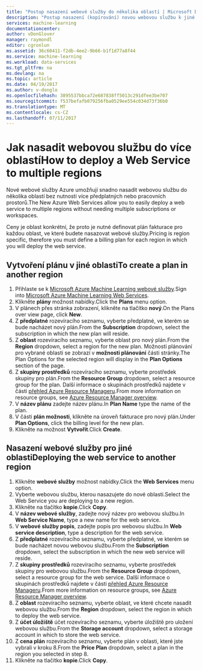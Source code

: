 ```yaml
---
title: "Postup nasazení webové služby do několika oblastí | Microsoft Docs"
description: "Postup nasazení (kopírování) novou webovou službu k jiné oblasti."
services: machine-learning
documentationcenter: 
author: vDonGlover
manager: raymondl
editor: cgronlun
ms.assetid: 36c60411-f2db-4ee2-9b66-b1f1d77a8f44
ms.service: machine-learning
ms.workload: data-services
ms.tgt_pltfrm: na
ms.devlang: na
ms.topic: article
ms.date: 04/19/2017
ms.author: v-donglo
ms.openlocfilehash: 3895537bbca72e687838ff5013c291dfee3be707
ms.sourcegitcommit: f537befafb079256fba0529ee554c034d73f36b0
ms.translationtype: MT
ms.contentlocale: cs-CZ
ms.lasthandoff: 07/11/2017
---
```

# <a name="how-to-deploy-a-web-service-to-multiple-regions"></a><span data-ttu-id="f908d-103">Jak nasadit webovou službu do více oblastí</span><span class="sxs-lookup"><span data-stu-id="f908d-103">How to deploy a Web Service to multiple regions</span></span>
<span data-ttu-id="f908d-104">Nové webové služby Azure umožňují snadno nasadit webovou službu do několika oblastí bez nutnosti více předplatných nebo pracovních prostorů.</span><span class="sxs-lookup"><span data-stu-id="f908d-104">The New Azure Web Services allow you to easily deploy a web service to multiple regions without needing multiple subscriptions or workspaces.</span></span> 

<span data-ttu-id="f908d-105">Ceny je oblast konkrétní, že proto je nutné definovat plán fakturace pro každou oblast, ve které budete nasazovat webové služby.</span><span class="sxs-lookup"><span data-stu-id="f908d-105">Pricing is region specific, therefore you must define a billing plan for each region in which you will deploy the web service.</span></span>

## <a name="to-create-a-plan-in-another-region"></a><span data-ttu-id="f908d-106">Vytvoření plánu v jiné oblasti</span><span class="sxs-lookup"><span data-stu-id="f908d-106">To create a plan in another region</span></span>
1. <span data-ttu-id="f908d-107">Přihlaste se k [Microsoft Azure Machine Learning webové služby](https://services.azureml.net/).</span><span class="sxs-lookup"><span data-stu-id="f908d-107">Sign into [Microsoft Azure Machine Learning Web Services](https://services.azureml.net/).</span></span>
2. <span data-ttu-id="f908d-108">Klikněte **plány** možnost nabídky.</span><span class="sxs-lookup"><span data-stu-id="f908d-108">Click the **Plans** menu option.</span></span>
3. <span data-ttu-id="f908d-109">V plánech přes stránka zobrazení, klikněte na tlačítko **nový**.</span><span class="sxs-lookup"><span data-stu-id="f908d-109">On the Plans over view page, click **New**.</span></span>
4. <span data-ttu-id="f908d-110">Z **předplatné** rozevíracího seznamu, vyberte předplatné, ve kterém se bude nacházet nový plán.</span><span class="sxs-lookup"><span data-stu-id="f908d-110">From the **Subscription** dropdown, select the subscription in which the new plan will reside.</span></span>
5. <span data-ttu-id="f908d-111">Z **oblast** rozevíracího seznamu, vyberte oblast pro nový plán.</span><span class="sxs-lookup"><span data-stu-id="f908d-111">From the **Region** dropdown, select a region for the new plan.</span></span> <span data-ttu-id="f908d-112">Možnosti plánování pro vybrané oblasti se zobrazí v **možnosti plánování** části stránky.</span><span class="sxs-lookup"><span data-stu-id="f908d-112">The Plan Options for the selected region will display in the **Plan Options** section of the page.</span></span>
6. <span data-ttu-id="f908d-113">Z **skupiny prostředků** rozevíracího seznamu, vyberte prostředek skupiny pro plán.</span><span class="sxs-lookup"><span data-stu-id="f908d-113">From the **Resource Group** dropdown, select a resource group for the plan.</span></span> <span data-ttu-id="f908d-114">Další informace o skupinách prostředků najdete v části [přehled Azure Resource Manageru](../azure-resource-manager/resource-group-overview.md).</span><span class="sxs-lookup"><span data-stu-id="f908d-114">From more information on resource groups, see [Azure Resource Manager overview](../azure-resource-manager/resource-group-overview.md).</span></span>
7. <span data-ttu-id="f908d-115">V **název plánu** zadejte název plánu.</span><span class="sxs-lookup"><span data-stu-id="f908d-115">In **Plan Name** type the name of the plan.</span></span>
8. <span data-ttu-id="f908d-116">V části **plán možnosti**, klikněte na úroveň fakturace pro nový plán.</span><span class="sxs-lookup"><span data-stu-id="f908d-116">Under **Plan Options**, click the billing level for the new plan.</span></span>
9. <span data-ttu-id="f908d-117">Klikněte na možnost **Vytvořit**.</span><span class="sxs-lookup"><span data-stu-id="f908d-117">Click **Create**.</span></span>

## <a name="deploying-the-web-service-to-another-region"></a><span data-ttu-id="f908d-118">Nasazení webové služby pro jiné oblasti</span><span class="sxs-lookup"><span data-stu-id="f908d-118">Deploying the web service to another region</span></span>
1. <span data-ttu-id="f908d-119">Klikněte **webové služby** možnost nabídky.</span><span class="sxs-lookup"><span data-stu-id="f908d-119">Click the **Web Services** menu option.</span></span>
2. <span data-ttu-id="f908d-120">Vyberte webovou službu, kterou nasazujete do nové oblasti.</span><span class="sxs-lookup"><span data-stu-id="f908d-120">Select the Web Service you are deploying to a new region.</span></span>
3. <span data-ttu-id="f908d-121">Klikněte na tlačítko **kopie**.</span><span class="sxs-lookup"><span data-stu-id="f908d-121">Click **Copy**.</span></span>
4. <span data-ttu-id="f908d-122">V **název webové služby**, zadejte nový název pro webovou službu.</span><span class="sxs-lookup"><span data-stu-id="f908d-122">In **Web Service Name**, type a new name for the web service.</span></span>
5. <span data-ttu-id="f908d-123">V **webové služby popis**, zadejte popis pro webovou službu.</span><span class="sxs-lookup"><span data-stu-id="f908d-123">In **Web service description**, type a description for the web service.</span></span>
6. <span data-ttu-id="f908d-124">Z **předplatné** rozevíracího seznamu, vyberte předplatné, ve kterém se bude nacházet novou webovou službu.</span><span class="sxs-lookup"><span data-stu-id="f908d-124">From the **Subscription** dropdown, select the subscription in which the new web service will reside.</span></span>
7. <span data-ttu-id="f908d-125">Z **skupiny prostředků** rozevíracího seznamu, vyberte prostředek skupiny pro webovou službu.</span><span class="sxs-lookup"><span data-stu-id="f908d-125">From the **Resource Group** dropdown, select a resource group for the web service.</span></span> <span data-ttu-id="f908d-126">Další informace o skupinách prostředků najdete v části [přehled Azure Resource Manageru](../azure-resource-manager/resource-group-overview.md).</span><span class="sxs-lookup"><span data-stu-id="f908d-126">From more information on resource groups, see [Azure Resource Manager overview](../azure-resource-manager/resource-group-overview.md).</span></span>
8. <span data-ttu-id="f908d-127">Z **oblast** rozevíracího seznamu, vyberte oblast, ve které chcete nasadit webovou službu.</span><span class="sxs-lookup"><span data-stu-id="f908d-127">From the **Region** dropdown, select the region in which to deploy the web service.</span></span>
9. <span data-ttu-id="f908d-128">Z **účet úložiště** účet rozevíracího seznamu, vyberte úložiště pro uložení webovou službu.</span><span class="sxs-lookup"><span data-stu-id="f908d-128">From the **Storage account** dropdown, select a storage account in which to store the web service.</span></span>
10. <span data-ttu-id="f908d-129">Z **cena plán** rozevíracího seznamu, vyberte plán v oblasti, které jste vybrali v kroku 8.</span><span class="sxs-lookup"><span data-stu-id="f908d-129">From the **Price Plan** dropdown, select a plan in the region you selected in step 8.</span></span>
11. <span data-ttu-id="f908d-130">Klikněte na tlačítko **kopie**.</span><span class="sxs-lookup"><span data-stu-id="f908d-130">Click **Copy**.</span></span>

